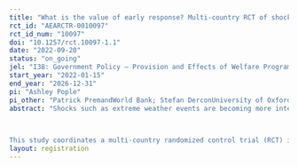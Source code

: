 ```yaml
---
title: "What is the value of early response? Multi-country RCT of shock-responsive cash transfers in the Sahel"
rct_id: "AEARCTR-0010097"
rct_id_num: "10097"
doi: "10.1257/rct.10097-1.1"
date: "2022-09-20"
status: "on_going"
jel: "I38: Government Policy – Provision and Effects of Welfare Programs "
start_year: "2022-01-15"
end_year: "2026-12-31"
pi: "Ashley Pople"
pi_other: "Patrick PremandWorld Bank; Stefan DerconUniversity of Oxford; Thomas BossuroyWorld Bank; Stéphanie BrunelinWorld Bank; Margaux VinezWorld Bank"
abstract: "Shocks such as extreme weather events are becoming more intense and more frequent with climate change, with well-documented long-lasting implications for welfare and poverty. However, ex-post responses to such shocks are typically provided at the height of food insecurity during the agricultural lean season and often reach households late. More recently, several governments and humanitarian actors are experimenting with early response interventions based on rapidly available satellite-based triggers to strengthen households’ ability to manage shocks, such as through shock-responsive cash transfers. Such approaches are at the core of efforts to build adaptive social protection systems. 
  
This study coordinates a multi-country randomized control trial (RCT) in the Sahel to assess the value of early response and evaluate the impact of the timing of cash transfers in mitigating the negative effects of extreme drought on household welfare. The study is integrated in the Sahel Adaptive Social Protection Program managed by the World Bank and implemented in close coordination with government agencies across the Sahel. We test the relative effectiveness of early responses to drought (providing temporary cash transfers after the weather shock but before its peak effect on household food security and welfare) versus the traditional response to drought (providing temporary cash transfers at the peak of the food insecurity crisis). "
layout: registration
---
```


